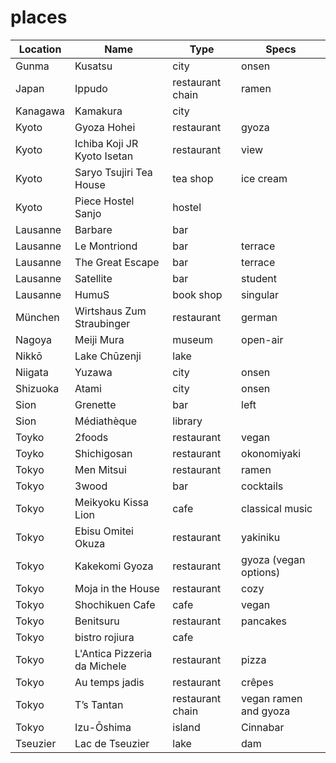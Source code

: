 # places

| Location | Name                         | Type             | Specs                 |
| -------- | ---------------------------- | ---------------- | --------------------- |
| Gunma    | Kusatsu                      | city             | onsen                 |
| Japan    | Ippudo                       | restaurant chain | ramen                 |
| Kanagawa | Kamakura                     | city             |                       |
| Kyoto    | Gyoza Hohei                  | restaurant       | gyoza                 |
| Kyoto    | Ichiba Koji JR Kyoto Isetan  | restaurant       | view                  |
| Kyoto    | Saryo Tsujiri Tea House      | tea shop         | ice cream             |
| Kyoto    | Piece Hostel Sanjo           | hostel           |                       |
| Lausanne | Barbare                      | bar              |                       |
| Lausanne | Le Montriond                 | bar              | terrace               |
| Lausanne | The Great Escape             | bar              | terrace               |
| Lausanne | Satellite                    | bar              | student               |
| Lausanne | HumuS                        | book shop        | singular              |
| München  | Wirtshaus Zum Straubinger    | restaurant       | german                |
| Nagoya   | Meiji Mura                   | museum           | open-air              |
| Nikkō    | Lake Chūzenji                | lake             |                       |
| Niigata  | Yuzawa                       | city             | onsen                 |
| Shizuoka | Atami                        | city             | onsen                 |
| Sion     | Grenette                     | bar              | left                  |
| Sion     | Médiathèque                  | library          |                       |
| Toyko    | 2foods                       | restaurant       | vegan                 |
| Toyko    | Shichigosan                  | restaurant       | okonomiyaki           |
| Tokyo    | Men Mitsui                   | restaurant       | ramen                 |
| Tokyo    | 3wood                        | bar              | cocktails             |
| Tokyo    | Meikyoku Kissa Lion          | cafe             | classical music       |
| Tokyo    | Ebisu Omitei Okuza           | restaurant       | yakiniku              |
| Tokyo    | Kakekomi Gyoza               | restaurant       | gyoza (vegan options) |
| Tokyo    | Moja in the House            | restaurant       | cozy                  |
| Tokyo    | Shochikuen Cafe              | cafe             | vegan                 |
| Tokyo    | Benitsuru                    | restaurant       | pancakes              |
| Tokyo    | bistro rojiura               | cafe             |                       |
| Tokyo    | L'Antica Pizzeria da Michele | restaurant       | pizza                 |
| Tokyo    | Au temps jadis               | restaurant       | crêpes                |
| Tokyo    | T’s Tantan                   | restaurant chain | vegan ramen and gyoza |
| Tokyo    | Izu-Ōshima                   | island           | Cinnabar              |
| Tseuzier | Lac de Tseuzier              | lake             | dam                   |

